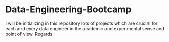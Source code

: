 # Data-Engineering-Bootcamp
I will be initializing in this repository lots of projects which are crucial for each and every data engineer in the academic and experimental sense and point of view. Regards
